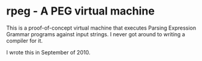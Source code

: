 rpeg - A PEG virtual machine
============================

This is a proof-of-concept virtual machine that executes Parsing Expression Grammar programs
against input strings.  I never got around to writing a compiler for it.

I wrote this in September of 2010.
